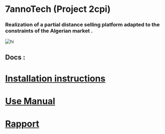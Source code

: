# 7annoTech (Project 2cpi)
### Realization of a partial distance selling platform adapted to the constraints of the Algerian market .

<img src="https://raw.githubusercontent.com/th3happybit/7anooTech/master/logo.png" alt="hi" class="inline"/>

## Docs : 
# [ Installation instructions ]( https://github.com/th3happybit/7anooTech/blob/master/docs/7anooTechNoticeInstallation.pdf )
# [ Use Manual ]( https://github.com/th3happybit/7anooTech/blob/master/docs/7anooTechManuelUtilisation.pdf )
# [ Rapport ]( https://github.com/th3happybit/7anooTech/blob/master/docs/rapport.pdf )
